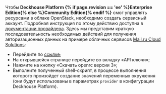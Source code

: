 Чтобы **Deckhouse Platform {% if page.revision == 'ee' %}Enterprise Edition{% else %}Community Edition{% endif %}** смог управлять ресурсами в облаке OpenStack, необходимо создать сервисный аккаунт. Подробная инструкция по этому действию доступна в [документации провайдера](https://docs.openstack.org/keystone/pike/admin/cli-keystone-manage-services.html). Здесь мы представим краткую последовательность необходимых действий для получения авторизационных данных на примере облачных сервисов [Mail.ru Cloud Solutions](https://mcs.mail.ru/):
- Перейдите по [ссылке](https://mcs.mail.ru/app/project/keys/);
- На открывшейся странице перейдите во вкладку «API ключи»;
- Нажмите на кнопку «Скачать openrc версии 3»;
- Выполните полученный shell-скрипт, в процессе выполнения которого произойдет создание значений переменных окружения (они будут использованы в параметрах `provider` в конфигурации Deckhouse Platform).
